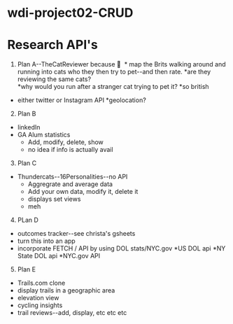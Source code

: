 # wdi-project02-CRUD

# Research API's
1.  Plan A--TheCatReviewer because 🤣
  * map the Brits walking around and running into cats who they then try to pet--and then rate.
     *are they reviewing the same cats?  
     *why would you run after a stranger cat trying to pet it?
     *so british
  * either twitter or Instagram API
     *geolocation?
2.  Plan B
  * linkedIn
  * GA Alum statistics
    *  Add, modify, delete, show
    *  no idea if info is actually avail
3.  Plan C
   * Thundercats--16Personalities--no API 
     *  Aggregrate and average data
     *  Add your own data, modify it, delete it
     *  displays set views 
     *  meh
4.  PLan D
   *  outcomes tracker--see christa's gsheets
   *  turn this into an app
   *  incorporate FETCH / API by using DOL stats/NYC.gov
       *US DOL api
       *NY State DOL api
       *NYC.gov API
5.  Plan E
   *  Trails.com clone
   *  display trails in a geographic area
   *  elevation view
   *  cycling insights
   *  trail reviews--add, display, etc etc etc
